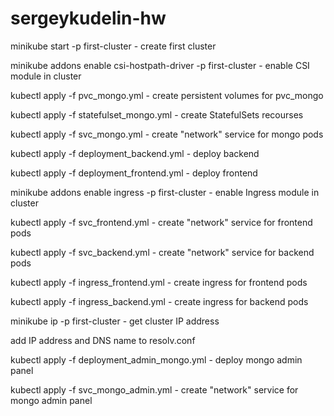 # sergeykudelin-hw

minikube start -p first-cluster  - create first cluster

minikube addons enable csi-hostpath-driver -p first-cluster  -  enable CSI module in cluster

kubectl apply -f pvc_mongo.yml - create persistent volumes for pvc_mongo

kubectl apply -f statefulset_mongo.yml - create StatefulSets recourses

kubectl apply -f svc_mongo.yml  - create "network" service for mongo pods

kubectl apply -f deployment_backend.yml  - deploy backend

kubectl apply -f deployment_frontend.yml - deploy frontend

minikube addons enable ingress -p first-cluster  -  enable Ingress module in cluster

kubectl apply -f svc_frontend.yml - create "network" service for frontend pods

kubectl apply -f svc_backend.yml  - create "network" service for backend pods

kubectl apply -f ingress_frontend.yml  - create ingress for frontend pods

kubectl apply -f ingress_backend.yml  - create ingress for backend pods

minikube ip -p first-cluster - get cluster IP address

add IP address and DNS name to resolv.conf

kubectl apply -f deployment_admin_mongo.yml - deploy mongo admin panel

kubectl apply -f svc_mongo_admin.yml  - create "network" service for mongo admin panel
